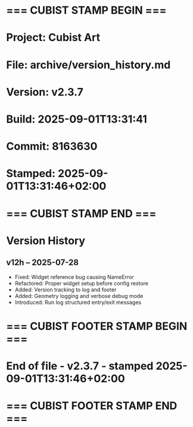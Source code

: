 # === CUBIST STAMP BEGIN ===
# Project: Cubist Art
# File: archive/version_history.md
# Version: v2.3.7
# Build: 2025-09-01T13:31:41
# Commit: 8163630
# Stamped: 2025-09-01T13:31:46+02:00
# === CUBIST STAMP END ===
# Version History

## v12h – 2025-07-28
- Fixed: Widget reference bug causing NameError
- Refactored: Proper widget setup before config restore
- Added: Version tracking to log and footer
- Added: Geometry logging and verbose debug mode
- Introduced: Run log structured entry/exit messages



# === CUBIST FOOTER STAMP BEGIN ===
# End of file - v2.3.7 - stamped 2025-09-01T13:31:46+02:00
# === CUBIST FOOTER STAMP END ===
